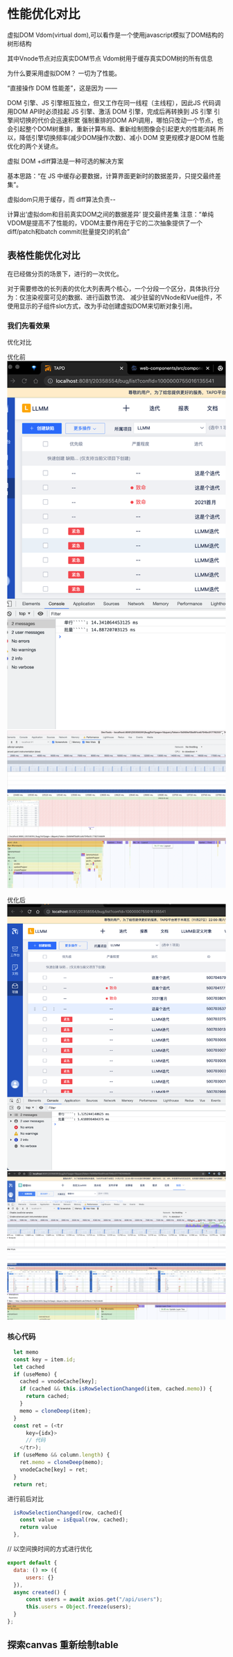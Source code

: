 # 性能优化对比

虚拟DOM
Vdom(virtual dom),可以看作是一个使用javascript模拟了DOM结构的树形结构

其中Vnode节点对应真实DOM节点
Vdom树用于缓存真实DOM树的所有信息

为什么要采用虚拟DOM？
一切为了性能。

“直接操作 DOM 性能差”，这是因为 ——

DOM 引擎、JS 引擎相互独立，但又工作在同一线程（主线程），因此JS 代码调用DOM API时必须挂起 JS 引擎、激活 DOM 引擎，完成后再转换到 JS 引擎
引擎间切换的代价会迅速积累
强制重排的DOM API调用，哪怕只改动一个节点，也会引起整个DOM树重排，重新计算布局、重新绘制图像会引起更大的性能消耗
所以，降低引擎切换频率(减少DOM操作次数)、减小 DOM 变更规模才是DOM 性能优化的两个关键点。

虚拟 DOM +diff算法是一种可选的解决方案

基本思路：“在 JS 中缓存必要数据，计算界面更新时的数据差异，只提交最终差集”。

虚拟dom只用于缓存，而
diff算法负责--

计算出‘虚拟dom和目前真实DOM之间的数据差异’
提交最终差集
注意：“单纯VDOM是提高不了性能的，VDOM主要作用在于它的二次抽象提供了一个diff/patch和batch commit(批量提交)的机会”

## 表格性能优化对比

 在已经做分页的场景下，进行的一次优化。

  对于需要修改的长列表的优化大列表两个核心，一个分段一个区分，具体执行分为：仅渲染视窗可见的数据、进行函数节流、 减少驻留的VNode和Vue组件，不使用显示的子组件slot方式，改为手动创建虚拟DOM来切断对象引用。

### 我们先看效果

优化对比

优化前
![优化前js计算](2021-09-23-19-00-10.png)
![优化前渲染](2021-09-23-19-00-48.png)

优化后
![优化后js计算](2021-09-23-19-00-29.png)
![优化后渲染](2021-09-23-19-00-55.png)

### 核心代码

```js
  let memo
  const key = item.id;
  let cached
  if (useMemo) {
    cached = vnodeCache[key];
    if (cached && this.isRowSelectionChanged(item, cached.memo)) {
      return cached;
    }
    memo = cloneDeep(item);
  }
  const ret = (<tr
      key={idx}>
      // 代码
    </tr>);
  if (useMemo && column.length) {
    ret.memo = cloneDeep(memo);
    vnodeCache[key] = ret;
  }
  return ret;
```

 进行前后对比

```js
  isRowSelectionChanged(row, cached){
    const value = isEqual(row, cached);
    return value
  },

```

// 以空间换时间的方式进行优化

```js
export default {
  data: () => ({
      users: {}
  }),
  async created() {
      const users = await axios.get("/api/users");
      this.users = Object.freeze(users);
  }
};
```

## 探索canvas 重新绘制table
